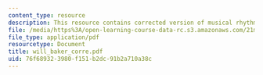 ```yaml
---
content_type: resource
description: This resource contains corrected version of musical rhythm.
file: /media/https%3A/open-learning-course-data-rc.s3.amazonaws.com/21m-301-harmony-and-counterpoint-i-spring-2005/76f689323980f151b2dc91b2a710a38c_will_baker_corre.pdf
file_type: application/pdf
resourcetype: Document
title: will_baker_corre.pdf
uid: 76f68932-3980-f151-b2dc-91b2a710a38c
---
```

